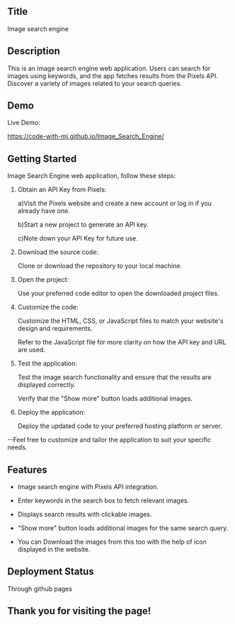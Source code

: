 ## Title

Image search engine

## Description 

This is an image search engine web application. Users can search for images using keywords, and the app fetches results from the Pixels API. Discover a variety of images related to your search queries.


## Demo

Live Demo:

  https://code-with-mj.github.io/Image_Search_Engine/

  
## Getting Started

Image Search Engine web application, follow these steps:

1. Obtain an API Key from Pixels: 

   a)Visit the Pixels website and create a new account or log in if you already have one.

   b)Start a new project to generate an API key.

   c)Note down your API Key  for future use.

2. Download the source code:

   Clone or download the repository to your local machine.

3. Open the project:

   Use your preferred code editor to open the downloaded project files.

4. Customize the code:

   Customize the HTML, CSS, or JavaScript files to match your website's design and requirements.

   Refer to the JavaScript file for more clarity on how the API key and URL are used.

5. Test the application:

   Test the image search functionality and ensure that the results are displayed correctly.

   Verify that the "Show more" button loads additional images.

6. Deploy the application:

   Deploy the updated code to your preferred hosting platform or server.


--Feel free to customize and tailor the application to suit your specific needs.
## Features

- Image search engine with Pixels API integration.

- Enter keywords in the search box to fetch relevant images.

- Displays search results with clickable images.

- "Show more" button loads additional images for the same search query.

- You can Download the images from this too with the help of icon displayed in the website.

## Deployment Status 

Through github pages







 ## Thank you for visiting the page!